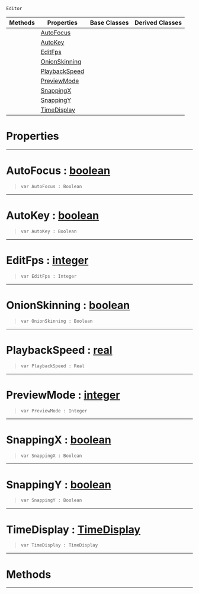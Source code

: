  `Editor`

|Methods|Properties|Base Classes|Derived Classes|
|---|---|---|---|
| |[ AutoFocus](https://github.com/zeroengineteam/ZeroDocs/blob/master/code_reference/class_reference/animationsettings.markdown#autofocus-zero-engine-do)| | |
| |[ AutoKey](https://github.com/zeroengineteam/ZeroDocs/blob/master/code_reference/class_reference/animationsettings.markdown#autokey-zero-engine-docu)| | |
| |[ EditFps](https://github.com/zeroengineteam/ZeroDocs/blob/master/code_reference/class_reference/animationsettings.markdown#editfps-zero-engine-docu)| | |
| |[ OnionSkinning](https://github.com/zeroengineteam/ZeroDocs/blob/master/code_reference/class_reference/animationsettings.markdown#onionskinning-zero-engin)| | |
| |[ PlaybackSpeed](https://github.com/zeroengineteam/ZeroDocs/blob/master/code_reference/class_reference/animationsettings.markdown#playbackspeed-zero-engin)| | |
| |[ PreviewMode](https://github.com/zeroengineteam/ZeroDocs/blob/master/code_reference/class_reference/animationsettings.markdown#previewmode-zero-engine)| | |
| |[ SnappingX](https://github.com/zeroengineteam/ZeroDocs/blob/master/code_reference/class_reference/animationsettings.markdown#snappingx-zero-engine-do)| | |
| |[ SnappingY](https://github.com/zeroengineteam/ZeroDocs/blob/master/code_reference/class_reference/animationsettings.markdown#snappingy-zero-engine-do)| | |
| |[ TimeDisplay](https://github.com/zeroengineteam/ZeroDocs/blob/master/code_reference/class_reference/animationsettings.markdown#timedisplay-zero-engine)| | |


 #  Properties


---  
 #  AutoFocus : [boolean](https://github.com/zeroengineteam/ZeroDocs/blob/master/code_reference/nada_base_types/boolean.markdown)

> 
> ``` lang=cpp, name=Nada
> var AutoFocus : Boolean


---  
 #  AutoKey : [boolean](https://github.com/zeroengineteam/ZeroDocs/blob/master/code_reference/nada_base_types/boolean.markdown)

> 
> ``` lang=cpp, name=Nada
> var AutoKey : Boolean


---  
 #  EditFps : [integer](https://github.com/zeroengineteam/ZeroDocs/blob/master/code_reference/nada_base_types/integer.markdown)

> 
> ``` lang=cpp, name=Nada
> var EditFps : Integer


---  
 #  OnionSkinning : [boolean](https://github.com/zeroengineteam/ZeroDocs/blob/master/code_reference/nada_base_types/boolean.markdown)

> 
> ``` lang=cpp, name=Nada
> var OnionSkinning : Boolean


---  
 #  PlaybackSpeed : [real](https://github.com/zeroengineteam/ZeroDocs/blob/master/code_reference/nada_base_types/real.markdown)

> 
> ``` lang=cpp, name=Nada
> var PlaybackSpeed : Real


---  
 #  PreviewMode : [integer](https://github.com/zeroengineteam/ZeroDocs/blob/master/code_reference/nada_base_types/integer.markdown)

> 
> ``` lang=cpp, name=Nada
> var PreviewMode : Integer


---  
 #  SnappingX : [boolean](https://github.com/zeroengineteam/ZeroDocs/blob/master/code_reference/nada_base_types/boolean.markdown)

> 
> ``` lang=cpp, name=Nada
> var SnappingX : Boolean


---  
 #  SnappingY : [boolean](https://github.com/zeroengineteam/ZeroDocs/blob/master/code_reference/nada_base_types/boolean.markdown)

> 
> ``` lang=cpp, name=Nada
> var SnappingY : Boolean


---  
 #  TimeDisplay : [TimeDisplay](https://github.com/zeroengineteam/ZeroDocs/blob/master/code_reference/enum_reference.markdown#timedisplay)

> 
> ``` lang=cpp, name=Nada
> var TimeDisplay : TimeDisplay


---  
 #  Methods


---  
 

 